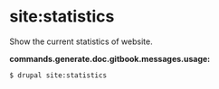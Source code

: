 # site:statistics
Show the current statistics of website.

**commands.generate.doc.gitbook.messages.usage:**
```
$ drupal site:statistics
```
